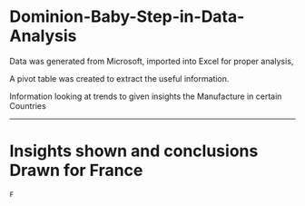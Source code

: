 # Dominion-Baby-Step-in-Data-Analysis
 
  Data was generated from Microsoft, imported into Excel for proper analysis, 
  
  A pivot table was created to extract the useful information. 
   
   Information looking at  trends  to given insights the Manufacture in certain Countries
   
   -----
   # Insights shown and conclusions Drawn for France
    F
